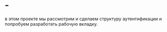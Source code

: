 # -
в этом проекте мы рассмотрим и сделаем структуру аутентификации и попробуем разработать рабочую вкладку.

